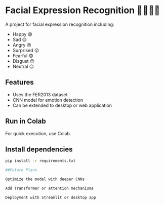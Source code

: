 
# Facial Expression Recognition 🤖😊😢😡

A project for facial expression recognition including:
- Happy 😄
- Sad 😢
- Angry 😠
- Surprised 😲
- Fearful 😨
- Disgust 😒
- Neutral 😐

##  Features
- Uses the FER2013 dataset
- CNN model for emotion detection
- Can be extended to desktop or web application

##  Run in Colab
For quick execution, use Colab.

##  Install dependencies

```bash
pip install -r requirements.txt

##Future Plans

Optimize the model with deeper CNNs

Add Transformer or attention mechanisms

Deployment with Streamlit or desktop app

 